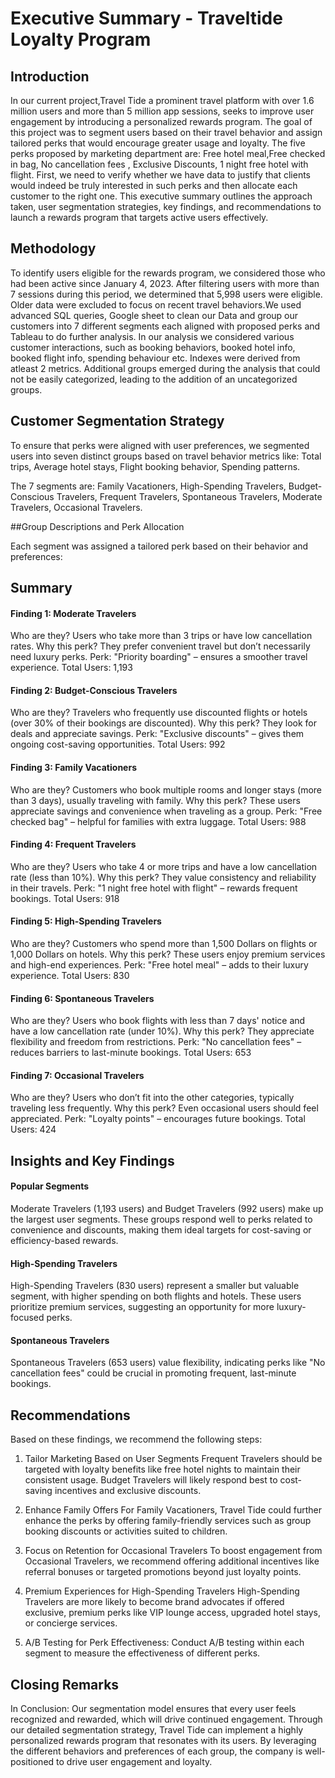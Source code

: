 # Executive Summary - Traveltide Loyalty Program
## Introduction

In our current project,Travel Tide a prominent travel platform with over 1.6 million users and more than 5 million app sessions, seeks to improve user engagement by introducing a personalized rewards program. The goal of this project was to segment users based on their travel behavior and assign tailored perks that would encourage greater usage and loyalty.
The five perks proposed by marketing department are: Free hotel meal,Free checked in bag, No cancellation fees , Exclusive Discounts, 1 night free hotel with flight. First, we need to verify whether we have data to justify that clients would indeed be truly interested in such perks and then allocate each customer to the right one.
This executive summary outlines the approach taken, user segmentation strategies, key findings, and recommendations to launch a rewards program that targets active users effectively.

## Methodology

To identify users eligible for the rewards program, we considered those who had been active since January 4, 2023. After filtering users with more than 7 sessions during this period, we determined that 5,998 users were eligible. Older data were excluded to focus on recent travel behaviors.We used advanced SQL queries, Google sheet to clean our Data and group our customers into 7 different segments each aligned with proposed perks and Tableau to do further analysis. In our analysis we considered various customer interactions, such as booking behaviors, booked hotel info, booked flight info, spending behaviour etc. Indexes were derived from atleast 2 metrics. Additional groups emerged during the analysis that could not be easily categorized, leading to the addition of an uncategorized groups.


## Customer Segmentation Strategy

To ensure that perks were aligned with user preferences, we segmented users into seven distinct groups based on travel behavior metrics like:
Total trips, Average hotel stays, Flight booking behavior, Spending patterns.


The 7 segments are:
Family Vacationers, High-Spending Travelers, Budget-Conscious Travelers, Frequent Travelers, Spontaneous Travelers, Moderate Travelers, Occasional Travelers.

##Group Descriptions and Perk Allocation

Each segment was assigned a tailored perk based on their behavior and preferences:

## Summary

#### Finding 1: Moderate Travelers
Who are they? Users who take more than 3 trips or have low cancellation rates. Why this perk? They prefer convenient travel but don’t necessarily need luxury perks. Perk: "Priority boarding" – ensures a smoother travel experience. Total Users: 1,193
#### Finding 2: Budget-Conscious Travelers
Who are they? Travelers who frequently use discounted flights or hotels (over 30% of their bookings are discounted). Why this perk? They look for deals and appreciate savings. Perk: "Exclusive discounts" – gives them ongoing cost-saving opportunities. Total Users: 992
#### Finding 3: Family Vacationers
Who are they? Customers who book multiple rooms and longer stays (more than 3 days), usually traveling with family. Why this perk? These users appreciate savings and convenience when traveling as a group. Perk: "Free checked bag" – helpful for families with extra luggage. Total Users: 988
#### Finding 4: Frequent Travelers
Who are they? Users who take 4 or more trips and have a low cancellation rate (less than 10%). Why this perk? They value consistency and reliability in their travels. Perk: "1 night free hotel with flight" – rewards frequent bookings. Total Users: 918
#### Finding 5: High-Spending Travelers
Who are they? Customers who spend more than 1,500 Dollars on flights or 1,000 Dollars on hotels. Why this perk? These users enjoy premium services and high-end experiences. Perk: "Free hotel meal" – adds to their luxury experience. Total Users: 830
#### Finding 6: Spontaneous Travelers
Who are they? Users who book flights with less than 7 days' notice and have a low cancellation rate (under 10%). Why this perk? They appreciate flexibility and freedom from restrictions. Perk: "No cancellation fees" – reduces barriers to last-minute bookings. Total Users: 653
#### Finding 7: Occasional Travelers
Who are they? Users who don’t fit into the other categories, typically traveling less frequently. Why this perk? Even occasional users should feel appreciated. Perk: "Loyalty points" – encourages future bookings. Total Users: 424

## Insights and Key Findings

#### Popular Segments
Moderate Travelers (1,193 users) and Budget Travelers (992 users) make up the largest user segments. These groups respond well to perks related to convenience and discounts, making them ideal targets for cost-saving or efficiency-based rewards.
#### High-Spending Travelers
High-Spending Travelers (830 users) represent a smaller but valuable segment, with higher spending on both flights and hotels. These users prioritize premium services, suggesting an opportunity for more luxury-focused perks.
#### Spontaneous Travelers
Spontaneous Travelers (653 users) value flexibility, indicating perks like "No cancellation fees" could be crucial in promoting frequent, last-minute bookings.

## Recommendations

Based on these findings, we recommend the following steps:
  1. Tailor Marketing Based on User Segments Frequent Travelers should be targeted with loyalty benefits like free hotel nights to maintain their consistent usage.           Budget Travelers will likely respond best to cost-saving incentives and exclusive discounts.
  2. Enhance Family Offers For Family Vacationers, Travel Tide could further enhance the perks by offering family-friendly services such as group booking discounts or        activities suited to children.
  3. Focus on Retention for Occasional Travelers To boost engagement from Occasional Travelers, we recommend offering additional incentives like referral bonuses or          targeted promotions beyond just loyalty points.

  4. Premium Experiences for High-Spending Travelers High-Spending Travelers are more likely to become brand advocates if offered exclusive, premium perks like VIP           lounge access, upgraded hotel stays, or concierge services.
  5. A/B Testing for Perk Effectiveness: Conduct A/B testing within each segment to measure the effectiveness of different perks.
     
## Closing Remarks

In Conclusion: Our segmentation model ensures that every user feels recognized and rewarded, which will drive continued engagement. Through our detailed segmentation strategy, Travel Tide can implement a highly personalized rewards program that resonates with its users. By leveraging the different behaviors and preferences of each group, the company is well-positioned to drive user engagement and loyalty.








